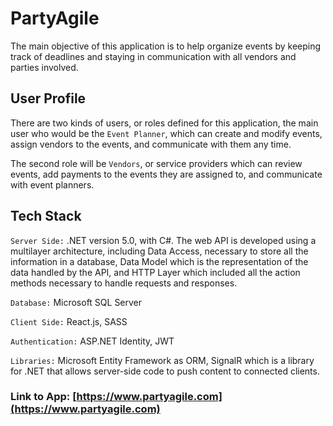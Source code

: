 # PartyAgile

The main objective of this application is to help organize events by keeping track of deadlines and staying in communication with all vendors and parties involved.

## User Profile

There are two kinds of users, or roles defined for this application, the main user who would be the `Event Planner`, which can create and modify events, assign vendors to the events, and communicate with them any time.

The second role will be `Vendors`, or service providers which can review events, add payments to the events they are assigned to, and communicate with event planners.


## Tech Stack

`Server Side:` .NET version 5.0, with C#. The web API is developed using a multilayer architecture, including Data Access, necessary to store all the information in a database, Data Model which is the representation of the data handled by the API, and HTTP Layer which included all the action methods necessary to handle requests and responses.

`Database:` Microsoft SQL Server

`Client Side:` React.js, SASS

`Authentication:` ASP.NET Identity, JWT

`Libraries:` Microsoft Entity Framework as ORM, SignalR which is a library for .NET that allows server-side code to push content to connected clients.


### Link to App: [https://www.partyagile.com](https://www.partyagile.com) 


